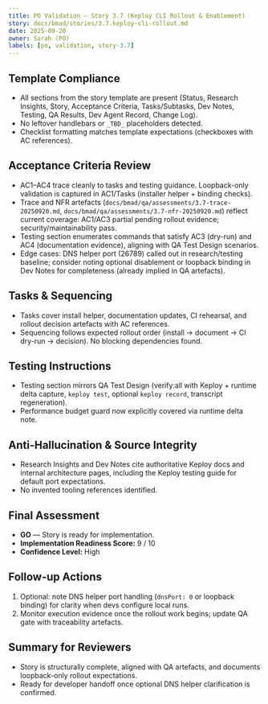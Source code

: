 ```yaml
---
title: PO Validation — Story 3.7 (Keploy CLI Rollout & Enablement)
story: docs/bmad/stories/3.7.keploy-cli-rollout.md
date: 2025-09-20
owner: Sarah (PO)
labels: [po, validation, story-3.7]
---
```


## Template Compliance

- All sections from the story template are present (Status, Research Insights, Story, Acceptance Criteria, Tasks/Subtasks, Dev Notes, Testing, QA Results, Dev Agent Record, Change Log).
- No leftover handlebars or `_TBD_` placeholders detected.
- Checklist formatting matches template expectations (checkboxes with AC references).

## Acceptance Criteria Review

- AC1–AC4 trace cleanly to tasks and testing guidance. Loopback-only validation is captured in AC1/Tasks (installer helper + binding checks).
- Trace and NFR artefacts (`docs/bmad/qa/assessments/3.7-trace-20250920.md`, `docs/bmad/qa/assessments/3.7-nfr-20250920.md`) reflect current coverage: AC1/AC3 partial pending rollout evidence; security/maintainability pass.
- Testing section enumerates commands that satisfy AC3 (dry-run) and AC4 (documentation evidence), aligning with QA Test Design scenarios.
- Edge cases: DNS helper port (26789) called out in research/testing baseline; consider noting optional disablement or loopback binding in Dev Notes for completeness (already implied in QA artefacts).

## Tasks & Sequencing

- Tasks cover install helper, documentation updates, CI rehearsal, and rollout decision artefacts with AC references.
- Sequencing follows expected rollout order (install → document → CI dry-run → decision). No blocking dependencies found.

## Testing Instructions

- Testing section mirrors QA Test Design (verify:all with Keploy + runtime delta capture, `keploy test`, optional `keploy record`, transcript regeneration).
- Performance budget guard now explicitly covered via runtime delta note.

## Anti-Hallucination & Source Integrity

- Research Insights and Dev Notes cite authoritative Keploy docs and internal architecture pages, including the Keploy testing guide for default port expectations.
- No invented tooling references identified.

## Final Assessment

- **GO** — Story is ready for implementation.
- **Implementation Readiness Score:** 9 / 10
- **Confidence Level:** High

## Follow-up Actions

1. Optional: note DNS helper port handling (`dnsPort: 0` or loopback binding) for clarity when devs configure local runs.
2. Monitor execution evidence once the rollout work begins; update QA gate with traceability artefacts.

## Summary for Reviewers

- Story is structurally complete, aligned with QA artefacts, and documents loopback-only rollout expectations.
- Ready for developer handoff once optional DNS helper clarification is confirmed.
